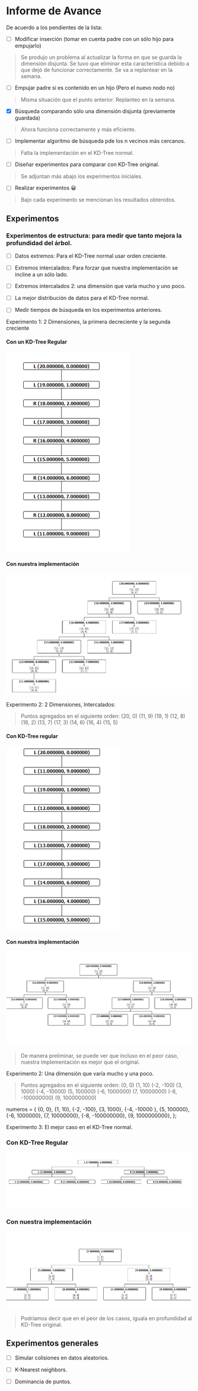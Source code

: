 # Informe de Avance

De acuerdo a los pendientes de la lista:

- [ ] Modificar inserción (tomar en cuenta padre con un sólo hijo para empujarlo)

> Se produjo un problema al actualizar la forma en que se guarda la dimensión disjunta. Se tuvo que eliminar esta característica debido a que dejó de funcionar correctamente. Se va a replantear en la semana.

- [ ] Empujar padre si es contenido en un hijo (Pero el nuevo nodo no)
  
> Misma situación que el punto anterior. Replanteo en la semana.

- [x] Búsqueda comparando sólo una dimensión disjunta (previamente guardada)
  
> Ahora funciona correctamente y más eficiente.

- [ ] Implementar algoritmo de búsqueda pde los n vecinos más cercanos.
  
> Falta la implementación en el KD-Tree normal.

- [ ] Diseñar experimentos para comparar con KD-Tree original.
  
> Se adjuntan más abajo los experimentos iniciales.

- [ ] Realizar experimentos 😀

> Bajo cada experimento se mencionan los resultados obtenidos.

## Experimentos

### Experimentos de estructura: para medir que tanto mejora la profundidad del árbol.

- [ ] Datos extremos: Para el KD-Tree normal usar orden creciente.
  
- [ ] Extremos intercalados: Para forzar que nuestra implementación se incline a un sólo lado.

- [ ] Extremos intercalados 2: una dimensión que varía mucho y uno poco.

- [ ] La mejor distribución de datos para el KD-Tree normal.

- [ ] Medir tiempos de búsqueda en los experimentos anteriores.
  
 



Experimento 1: 2 Dimensiones, la primera decreciente y la segunda creciente

#### Con un KD-Tree Regular

![Datos crecientes/decrecientes - Implmentación original](Figuras/Avance/creciente_normal.png)

#### Con nuestra implementación

![Datos crecientes/decrecientes - Implmentación nueva](Figuras/Avance/creciente_nuestro.png)

Experimento 2: 2 Dimensiones, Intercalados:
> Puntos agregados en el siguiente orden:
> (20, 0)
> (11, 9)
> (19, 1)
> (12, 8)
> (18, 2)
> (13, 7)
> (17, 3)
> (14, 6)
> (16, 4)
> (15, 5)

#### Con KD-Tree regular

![Datos intercalados - Implementación original](Figuras/Avance/intercalado_normal.png)

#### Con nuestra implementación

![Datos intercalados - Implementación nueva](Figuras/Avance/intercalado_nuestro.png)

> De manera preliminar, se puede ver que incluso en el peor caso, nuestra implementación es mejor que el original.

Experimento 2: Una dimensión que varía mucho y una poco.

> Puntos agregados en el siguiente orden:
> (0, 0)
> (1, 10)
> (-2, -100)
> (3, 1000)
> (-4, -10000)
> (5, 100000)
> (-6, 1000000)
> (7, 10000000)
> (-8, -100000000)
> (9, 1000000000) 

numeros = {
            {0, 0},
            {1, 10},
            {-2, -100},
            {3, 1000},
            {-4, -10000 },
            {5, 100000},
            {-6, 1000000},
            {7, 10000000},
            {-8, -100000000},
            {9, 1000000000},
        };

Experimento 3: El mejor caso en el KD-Tree normal.

### Con KD-Tree Regular

![Mejor Normal - Implmentación original](Figuras/Avance/Best-Normal-Normal.png)

### Con nuestra implementación

![Mejor Normal - Implmentación original](Figuras/Avance/Best-Normal-Nuestro.png)

> Podríamos decir que en el peor de los casos, iguala en profundidad al KD-Tree original.


## Experimentos generales

- [ ] Simular colisiones en datos aleatorios.
- [ ] K-Nearest neighbors.
- [ ] Dominancia de puntos.
  